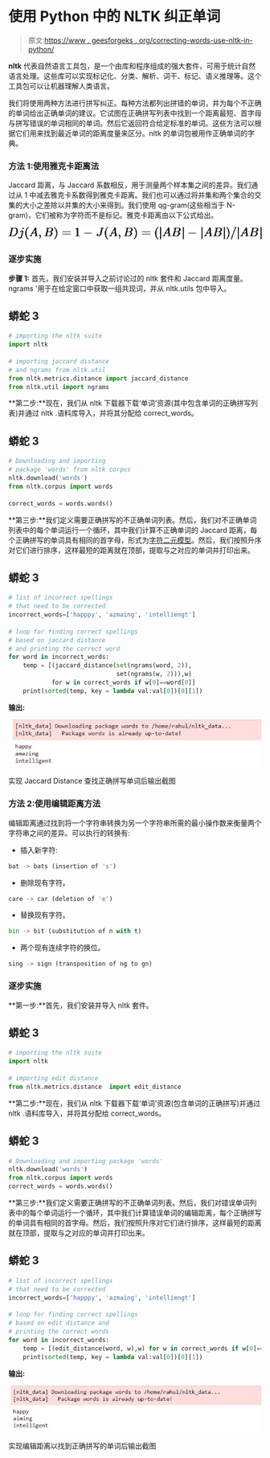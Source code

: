 # 使用 Python 中的 NLTK 纠正单词

> 原文:[https://www . geesforgeks . org/correcting-words-use-nltk-in-python/](https://www.geeksforgeeks.org/correcting-words-using-nltk-in-python/)

**nltk** 代表自然语言工具包，是一个由库和程序组成的强大套件，可用于统计自然语言处理。这些库可以实现标记化、分类、解析、词干、标记、语义推理等。这个工具包可以让机器理解人类语言。

我们将使用两种方法进行拼写纠正。每种方法都列出拼错的单词，并为每个不正确的单词给出正确单词的建议。它试图在正确拼写列表中找到一个距离最短、首字母与拼写错误的单词相同的单词。然后它返回符合给定标准的单词。这些方法可以根据它们用来找到最近单词的距离度量来区分。nltk 的单词包被用作正确单词的字典。

### 方法 1:使用雅克卡距离法

Jaccard 距离，与 Jaccard 系数相反，用于测量两个样本集之间的差异。我们通过从 1 中减去雅克卡系数得到雅克卡距离。我们也可以通过将并集和两个集合的交集的大小之差除以并集的大小来得到。我们使用 qg-gram(这些相当于 N-gram)，它们被称为字符而不是标记。雅克卡距离由以下公式给出。

![Dj(A,B)= 1-J(A,B)= (|A ∪ B|-|A ∩ B|) / |A ∪ B|  ](img/a24670a5fdb8c72dd8a1ca9b6ef9679c.png "Rendered by QuickLaTeX.com")

### 逐步实施

**步骤 1:** 首先，我们安装并导入之前讨论过的 nltk 套件和 Jaccard 距离度量。ngrams '用于在给定窗口中获取一组共现词，并从 nltk.utils 包中导入。

## 蟒蛇 3

```py
# importing the nltk suite 
import nltk

# importing jaccard distance
# and ngrams from nltk.util
from nltk.metrics.distance import jaccard_distance
from nltk.util import ngrams
```

**第二步:**现在，我们从 nltk 下载器下载‘单词’资源(其中包含单词的正确拼写列表)并通过 nltk .语料库导入，并将其分配给 correct_words。

## 蟒蛇 3

```py
# Downloading and importing
# package 'words' from nltk corpus
nltk.download('words')
from nltk.corpus import words

correct_words = words.words()
```

**第三步:**我们定义需要正确拼写的不正确单词列表。然后，我们对不正确单词列表中的每个单词运行一个循环，其中我们计算不正确单词的 Jaccard 距离，每个正确拼写的单词具有相同的首字母，形式为[字符二元模型](https://www.geeksforgeeks.org/python-bigram-formation-from-given-list/)。然后，我们按照升序对它们进行排序，这样最短的距离就在顶部，提取与之对应的单词并打印出来。

## 蟒蛇 3

```py
# list of incorrect spellings
# that need to be corrected 
incorrect_words=['happpy', 'azmaing', 'intelliengt']

# loop for finding correct spellings
# based on jaccard distance
# and printing the correct word
for word in incorrect_words:
    temp = [(jaccard_distance(set(ngrams(word, 2)),
                              set(ngrams(w, 2))),w)
            for w in correct_words if w[0]==word[0]]
    print(sorted(temp, key = lambda val:val[0])[0][1])
```

**输出:**

![](img/998acba90e0ee0064bba89ae11b4861c.png)

实现 Jaccard Distance 查找正确拼写单词后输出截图

### 方法 2:使用编辑距离方法

编辑距离通过找到将一个字符串转换为另一个字符串所需的最小操作数来衡量两个字符串之间的差异。可以执行的转换有:

*   插入新字符:

```py
bat -> bats (insertion of 's')
```

*   删除现有字符。

```py
care -> car (deletion of 'e')
```

*   替换现有字符。

```py
bin -> bit (substitution of n with t)
```

*   两个现有连续字符的换位。

```py
sing -> sign (transposition of ng to gn)
```

### 逐步实施

**第一步:**首先，我们安装并导入 nltk 套件。

## 蟒蛇 3

```py
# importing the nltk suite 
import nltk

# importing edit distance  
from nltk.metrics.distance  import edit_distance
```

**第二步:**现在，我们从 nltk 下载器下载‘单词’资源(包含单词的正确拼写)并通过 nltk .语料库导入，并将其分配给 correct_words。

## 蟒蛇 3

```py
# Downloading and importing package 'words'
nltk.download('words')
from nltk.corpus import words
correct_words = words.words()
```

**第三步:**我们定义需要正确拼写的不正确单词列表。然后，我们对错误单词列表中的每个单词运行一个循环，其中我们计算错误单词的编辑距离，每个正确拼写的单词具有相同的首字母。然后，我们按照升序对它们进行排序，这样最短的距离就在顶部，提取与之对应的单词并打印出来。

## 蟒蛇 3

```py
# list of incorrect spellings
# that need to be corrected 
incorrect_words=['happpy', 'azmaing', 'intelliengt']

# loop for finding correct spellings
# based on edit distance and
# printing the correct words
for word in incorrect_words:
    temp = [(edit_distance(word, w),w) for w in correct_words if w[0]==word[0]]
    print(sorted(temp, key = lambda val:val[0])[0][1])
```

**输出:**

![](img/0fb65ca348a8e5e24f311e0f12e28fe7.png)

实现编辑距离以找到正确拼写的单词后输出截图